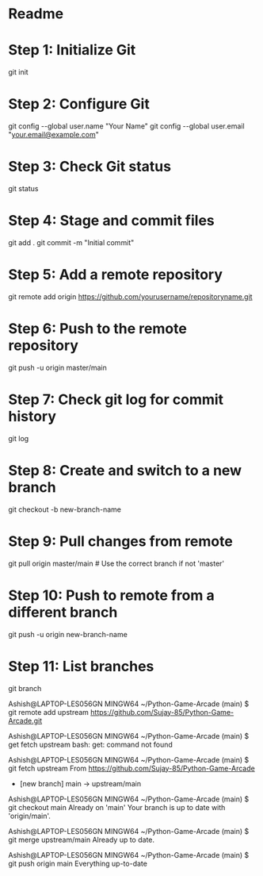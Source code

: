 # Readme
# Step 1: Initialize Git
git init

# Step 2: Configure Git
git config --global user.name "Your Name"
git config --global user.email "your.email@example.com"

# Step 3: Check Git status
git status

# Step 4: Stage and commit files
git add .
git commit -m "Initial commit"

# Step 5: Add a remote repository
git remote add origin https://github.com/yourusername/repositoryname.git

# Step 6: Push to the remote repository
git push -u origin master/main

# Step 7: Check git log for commit history
git log

# Step 8: Create and switch to a new branch
git checkout -b new-branch-name

# Step 9: Pull changes from remote
git pull origin master/main   # Use the correct branch if not 'master'

# Step 10: Push to remote from a different branch
git push -u origin new-branch-name

# Step 11: List branches
git branch

Ashish@LAPTOP-LES056GN MINGW64 ~/Python-Game-Arcade (main)
$ git remote add upstream https://github.com/Sujay-85/Python-Game-Arcade.git

Ashish@LAPTOP-LES056GN MINGW64 ~/Python-Game-Arcade (main)
$ get fetch upstream
bash: get: command not found

Ashish@LAPTOP-LES056GN MINGW64 ~/Python-Game-Arcade (main)
$ git fetch upstream
From https://github.com/Sujay-85/Python-Game-Arcade
 * [new branch]      main       -> upstream/main

Ashish@LAPTOP-LES056GN MINGW64 ~/Python-Game-Arcade (main)
$ git checkout main
Already on 'main'
Your branch is up to date with 'origin/main'.

Ashish@LAPTOP-LES056GN MINGW64 ~/Python-Game-Arcade (main)
$ git merge upstream/main
Already up to date.

Ashish@LAPTOP-LES056GN MINGW64 ~/Python-Game-Arcade (main)
$ git push origin main
Everything up-to-date

